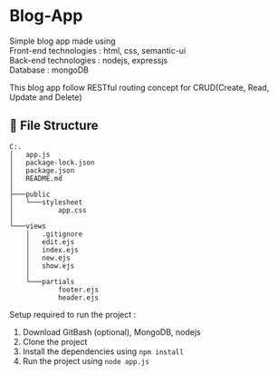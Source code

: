<h1>Blog-App</h1>
Simple blog app made using
<div>Front-end technologies : html, css, semantic-ui</div> 
<div>Back-end technologies  : nodejs, expressjs</div>
<div>Database               : mongoDB</div>

This blog app follow RESTful routing concept
for CRUD(Create, Read, Update and Delete)

## :file_folder: File Structure

```
C:.
│   app.js
│   package-lock.json
│   package.json
│   README.md
│
├───public
│   └───stylesheet
│           app.css
│
└───views
    │   .gitignore
    │   edit.ejs
    │   index.ejs
    │   new.ejs
    │   show.ejs
    │
    └───partials
            footer.ejs
            header.ejs
```

Setup required to run the project :

1. Download GitBash (optional), MongoDB, nodejs
2. Clone the project
3. Install the dependencies using ```npm install```
4. Run the project using ```node app.js```